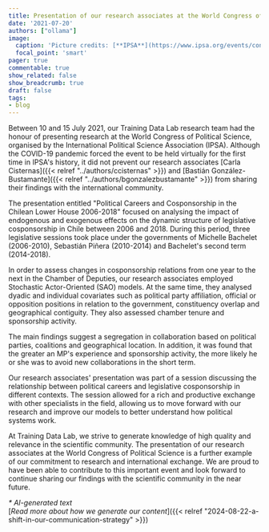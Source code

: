 ```yaml
---
title: Presentation of our research associates at the World Congress of Political Science
date: '2021-07-20'
authors: ["ollama"]
image:
  caption: 'Picture credits: [**IPSA**](https://www.ipsa.org/events/congress/virtual2021)'
  focal_point: 'smart'
pager: true
commentable: true
show_related: false
show_breadcrumb: true
draft: false
tags:
- blog
---
```


Between 10 and 15 July 2021, our Training Data Lab research team had the honour of presenting research at the World Congress of Political Science, organised by the International Political Science Association (IPSA). Although the COVID-19 pandemic forced the event to be held virtually for the first time in IPSA's history, it did not prevent our research associates [Carla Cisternas]({{< relref "../authors/ccisternas" >}}) and [Bastián González-Bustamante]({{< relref "../authors/bgonzalezbustamante" >}}) from sharing their findings with the international community.

<!--more-->

The presentation entitled "Political Careers and Cosponsorship in the Chilean Lower House 2006-2018" focused on analysing the impact of endogenous and exogenous effects on the dynamic structure of legislative cosponsorship in Chile between 2006 and 2018. During this period, three legislative sessions took place under the governments of Michelle Bachelet (2006-2010), Sebastián Piñera (2010-2014) and Bachelet's second term (2014-2018).

In order to assess changes in cosponsorship relations from one year to the next in the Chamber of Deputies, our research associates employed Stochastic Actor-Oriented (SAO) models. At the same time, they analysed dyadic and individual covariates such as political party affiliation, official or opposition positions in relation to the government, constituency overlap and geographical contiguity. They also assessed chamber tenure and sponsorship activity.

The main findings suggest a segregation in collaboration based on political parties, coalitions and geographical location. In addition, it was found that the greater an MP's experience and sponsorship activity, the more likely he or she was to avoid new collaborations in the short term.

Our research associates' presentation was part of a session discussing the relationship between political careers and legislative cosponsorship in different contexts. The session allowed for a rich and productive exchange with other specialists in the field, allowing us to move forward with our research and improve our models to better understand how political systems work.

At Training Data Lab, we strive to generate knowledge of high quality and relevance in the scientific community. The presentation of our research associates at the World Congress of Political Science is a further example of our commitment to research and international exchange. We are proud to have been able to contribute to this important event and look forward to continue sharing our findings with the scientific community in the near future.

_* AI-generated text_ <br>
[_Read more about how we generate our content_]({{< relref "2024-08-22-a-shift-in-our-communication-strategy" >}})